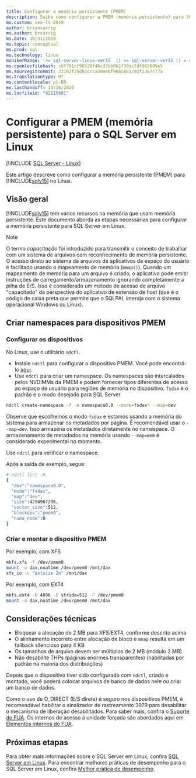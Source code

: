 ```yaml
---
title: Configurar a memória persistente (PMEM)
description: Saiba como configurar a PMEM (memória persistente) para SQL Server em Linux e também como criar namespaces para dispositivos de PMEM.
ms.custom: seo-lt-2019
author: briancarrig
ms.author: brcarrig
ms.date: 10/31/2019
ms.topic: conceptual
ms.prod: sql
ms.technology: linux
monikerRange: '>= sql-server-linux-ver15  || >= sql-server-ver15 || = sqlallproducts-allversions'
ms.openlocfilehash: c6f791cf96520f46c37bb061f30ac7df962695e5
ms.sourcegitcommit: 22102f25db5ccca39aebf96bc861c92f2367c77a
ms.translationtype: HT
ms.contentlocale: pt-BR
ms.lasthandoff: 10/16/2020
ms.locfileid: "92115681"
---
```

# <a name="configure-persistent-memory-pmem-for-sql-server-on-linux"></a>Configurar a PMEM (memória persistente) para o SQL Server em Linux

[!INCLUDE [SQL Server - Linux](../includes/applies-to-version/sql-linux.md)]

Este artigo descreve como configurar a memória persistente (PMEM) para [!INCLUDE[sqlv15](../includes/sssqlv15-md.md)] no Linux.

## <a name="overview"></a>Visão geral

[!INCLUDE[sqlv15](../includes/sssqlv15-md.md)] tem vários recursos na memória que usam memória persistente. Este documento aborda as etapas necessárias para configurar a memória persistente para SQL Server em Linux.

> [!NOTE]
> O termo _capacitação_ foi introduzido para transmitir o conceito de trabalhar com um sistema de arquivos com reconhecimento de memória persistente. O acesso direto ao sistema de arquivos de aplicativos de espaço do usuário é facilitado usando o mapeamento de memória (`mmap()`). Quando um mapeamento de memória para um arquivo é criado, o aplicativo pode emitir instruções de carregamento/armazenamento ignorando completamente a pilha de E/S. Isso é considerado um método de acesso de arquivo "capacitado" da perspectiva do aplicativo de extensão de host (que é o código de caixa preta que permite que o SQLPAL interaja com o sistema operacional Windows ou Linux).

## <a name="create-namespaces-for-pmem-devices"></a>Criar namespaces para dispositivos PMEM

### <a name="configure-the-devices"></a>Configurar os dispositivos

No Linux, use o utilitário `ndctl`.

- Instale `ndctl` para configurar o dispositivo PMEM. Você pode encontrá-lo [aqui](https://docs.pmem.io/getting-started-guide/installing-ndctl).
- Use `ndctl` para criar um namespace. Os namespaces são intercalados pelos NVDIMMs da PMEM e podem fornecer tipos diferentes de acesso ao espaço de usuário para regiões de memória no dispositivo. `fsdax` é o padrão e o modo desejado para SQL Server.

```bash 
ndctl create-namespace -f -e namespace0.0 --mode=fsdax* --map=dev
```

Observe que escolhemos o modo `fsdax` e estamos usando a memória do sistema para armazenar os metadados por página. É recomendável usar o `--map=dev`. Isso armazena os metadados diretamente no namespace. O armazenamento de metadados na memória usando `--map=mem` é considerado experimental no momento.

Use `ndctl` para verificar o namespace. 
  
Após a saída de exemplo, segue:

```bash
# ndctl list -N
{
  "dev":"namespace0.0",
  "mode":"fsdax",
  "map":"dev",
  "size":4294967296,
  "sector_size":512,
  "blockdev":"pmem0",
  "numa_node":0
}
```

### <a name="create-and-mount-pmem-device"></a>Criar e montar o dispositivo PMEM

Por exemplo, com XFS

```bash
mkfs.xfs -f /dev/pmem0
mount -o dax,noatime /dev/pmem0 /mnt/dax
xfs_io -c "extsize 2m" /mnt/dax
```

Por exemplo, com EXT4

```bash
mkfs.ext4 -b 4096 -E stride=512 -F /dev/pmem0
mount -o dax,noatime /dev/pmem0 /mnt/dax
```

## <a name="technical-considerations"></a>Considerações técnicas

- Bloquear a alocação de 2 MB para XFS/EXT4, conforme descrito acima
- O alinhamento incorreto entre alocação de bloco e `mmap` resulta em um fallback silencioso para 4 KB
- Os tamanhos de arquivo devem ser múltiplos de 2 MB (módulo 2 MB)
- Não desabilite THPs (páginas enormes transparentes) (habilitadas por padrão na maioria dos distribuições)

Depois que o dispositivo tiver sido configurado com `ndctl`, criado e montado, você poderá colocar arquivos de banco de dados nele ou criar um banco de dados.

Como o uso de O_DIRECT (E/S direta) é seguro nos dispositivos PMEM, é recomendável habilitar o sinalizador de rastreamento 3979 para desabilitar o mecanismo de liberação desabilitados. Para saber mais, confira o [Suporte do FUA](https://support.microsoft.com/help/4131496/enable-forced-flush-mechanism-in-sql-server-2017-on-linux). Os internos de acesso à unidade forçada são abordados aqui em [Elementos internos do FUA](/archive/blogs/bobsql/sql-server-on-linux-forced-unit-access-fua-internals).

## <a name="next-steps"></a>Próximas etapas

Para obter mais informações sobre o SQL Server em Linux, confira [SQL Server em Linux](sql-server-linux-overview.md).
Para encontrar melhores práticas de desempenho para o SQL Server em Linux, confira [Melhor prática de desempenho](sql-server-linux-performance-best-practices.md).